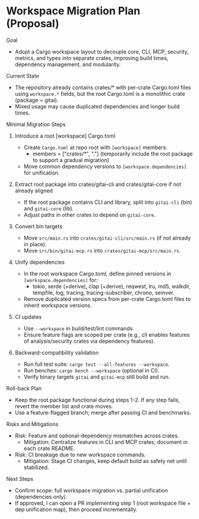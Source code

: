 # Workspace Migration Plan (Proposal)

Goal
- Adopt a Cargo workspace layout to decouple core, CLI, MCP, security, metrics, and types into separate crates, improving build times, dependency management, and modularity.

Current State
- The repository already contains crates/* with per-crate Cargo.toml files using `workspace.*` fields, but the root Cargo.toml is a monolithic crate (package = gitai).
- Mixed usage may cause duplicated dependencies and longer build times.

Minimal Migration Steps
1) Introduce a root [workspace] Cargo.toml
   - Create `Cargo.toml` at repo root with `[workspace]` members:
     - members = ["crates/*", "."] (temporarily include the root package to support a gradual migration)
   - Move common dependency versions to `[workspace.dependencies]` for unification.

2) Extract root package into crates/gitai-cli and crates/gitai-core if not already aligned
   - If the root package contains CLI and library, split into `gitai-cli` (bin) and `gitai-core` (lib).
   - Adjust paths in other crates to depend on `gitai-core`.

3) Convert bin targets
   - Move `src/main.rs` into `crates/gitai-cli/src/main.rs` (if not already in place).
   - Move `src/bin/gitai-mcp.rs` into `crates/gitai-mcp/src/main.rs`.

4) Unify dependencies
   - In the root workspace Cargo.toml, define pinned versions in `[workspace.dependencies]` for:
     - tokio, serde (+derive), clap (+derive), reqwest, lru, md5, walkdir, tempfile, log, tracing, tracing-subscriber, chrono, semver.
   - Remove duplicated version specs from per-crate Cargo.toml files to inherit workspace versions.

5) CI updates
   - Use `--workspace` in build/test/lint commands.
   - Ensure feature flags are scoped per crate (e.g., cli enables features of analysis/security crates via dependency features).

6) Backward-compatibility validation
   - Run full test suite: `cargo test --all-features --workspace`.
   - Run benches: `cargo bench --workspace` (optional in CI).
   - Verify binary targets `gitai` and `gitai-mcp` still build and run.

Roll-back Plan
- Keep the root package functional during steps 1-2. If any step fails, revert the member list and crate moves.
- Use a feature-flagged branch; merge after passing CI and benchmarks.

Risks and Mitigations
- Risk: Feature and optional-dependency mismatches across crates.
  - Mitigation: Centralize features in CLI and MCP crates; document in each crate README.
- Risk: CI breakage due to new workspace commands.
  - Mitigation: Stage CI changes, keep default build as safety net until stabilized.

Next Steps
- Confirm scope: full workspace migration vs. partial unification (dependencies only).
- If approved, I can open a PR implementing step 1 (root workspace file + dep unification map), then proceed incrementally.

